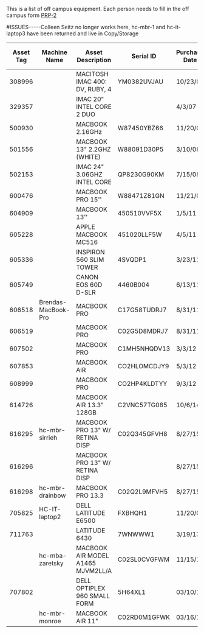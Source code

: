 This is a list of off campus equipment.
Each person needs to fill in the off campus form [PRP-2](http://www.uh.edu/finance/Departments/Property%20Management/PRP-2.xls)

#ISSUES-----Colleen Seitz no longer works here, hc-mbr-1 and hc-it-laptop3 have been returned and live in Copy/Storage

| Asset Tag | Machine Name      | Asset Description                 | Serial ID    | Purchase Date | Assignee              | Returned to Campus |
|-----------|-------------------|-----------------------------------|--------------|---------------|-----------------------|--------------------|
| 308996    |                   | MACITOSH IMAC 400: DV, RUBY, 4    | YM0382UVJAU  | 10/23/00      | Zaretsky,Robert D     |                    |
| 329357    |                   | IMAC 20" INTEL CORE 2 DUO         |              | 4/3/07        | Monroe,William        |                    |
| 500930    |                   | MACBOOK 2.16GHz                   | W87450YBZ66  | 11/20/07      | Estess,Ted L          |                    |
| 501556    |                   | MACBOOK 13" 2.2GHZ (WHITE)        | W88091D30P5  | 3/10/08       | Newman,Anna P         |                    |
| 502153    |                   | IMAC 24" 3.06GHZ INTEL CORE       | QP8230G90KM  | 7/15/08       | Estess,Ted L          |                    |
| 600476    |                   | MACBOOK PRO 15''                  | W88471Z81GN  | 11/21/08      | Valier,Helen K        |                    |
| 604909    |                   | MACBOOK 13''                      | 450510VVF5X  | 1/5/11        | Armstrong,Richard H   |                    |
| 605228    |                   | APPLE MACBOOK MC516               | 451020LLF5W  | 4/5/11        | LeVeaux,Christine     |                    |
| 605336    |                   | INSPIRON 560 SLIM TOWER           | 4SVQDP1      | 3/23/11       | Bailey,Jeremy D       |                    |
| 605749    |                   | CANON EOS 60D D-SLR               | 4460B004     | 6/13/11       | Armstrong,Richard H   |                    |
| 606518    |Brendas-MacBook-Pro| MACBOOK PRO                       | C17G58TUDRJ7 | 8/31/11       | Rhoden,Brenda         |                    |
| 606519    |                   | MACBOOK PRO                       | C02G5D8MDRJ7 | 8/31/11       | Bhojani,Sarah         |                    |
| 607502    |                   | MACBOOK PRO                       | C1MH5NHQDV13 | 3/3/12        | Bailey,Jeremy D       |                    |
| 607853    |                   | MACBOOK AIR                       | CO2HLOMCDJY9 | 5/3/12        | Armstrong,Richard H   |                    |
| 608999    |                   | MACBOOK PRO                       | CO2HP4KLDTYY | 9/3/12        | Myrick,Keri D         |                    |
| 614726    |                   | MACBOOK AIR 13.3" 128GB           | C2VNC57TG085 | 10/6/14       | Nuila,Ricardo Ernesto |                    |
| 616295    | hc-mbr-sirrieh    | MACBOOK PRO 13" W/ RETINA DISP    | C02Q345GFVH8 | 8/27/15       | Sirrieh,Rita Evelyn   |                    |
| 616296    |                   | MACBOOK PRO 13" W/ RETINA DISP    |              | 8/27/15       | Seitz,Colleen S       |                    |
| 616298    | hc-mbr-drainbow   | MACBOOK PRO 13.3                  | C02Q2L9MFVH5 | 8/27/15       | Rainbow,David         |                    |
| 705825    | HC-IT-laptop2     | DELL LATITUDE E6500               | FXBHQH1      | 11/20/08      | Gardner, Everette     |                    |
| 711763    |                   | LATITUDE 6430                     | 7WNWWW1      | 3/19/13       | Spring,Sarah          |                    |
|           | hc-mba-zaretsky   | MACBOOK AIR MODEL A1465 MJVM2LL/A | C02SL0CVGFWM | 11/15/16      | Zaretsky, Robert      | Hasn't left yet    |
| 707802    |                   | DELL OPTIPLEX 960 SMALL FORM      | 5H64XL1      | 03/10/10      | Ramirez, Brenda       |                    |
|           | hc-mbr-monroe     | MACBOOK AIR 11"                   | C02RD0M1GFWK | 03/16/16      | Monroe, William       |                    |
